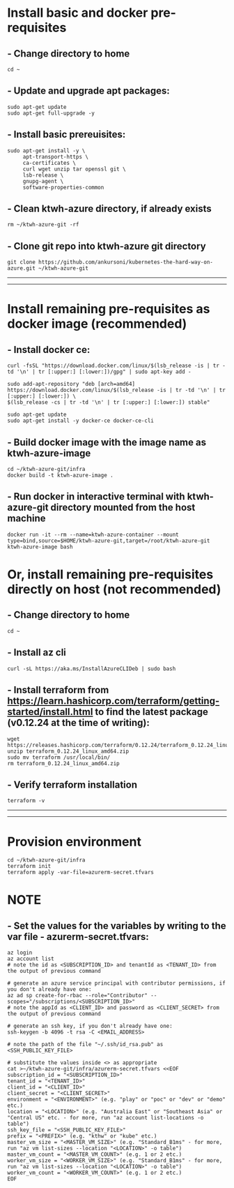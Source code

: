 # Install basic and docker pre-requisites

## - Change directory to home
```
cd ~
```

## - Update and upgrade apt packages:
```
sudo apt-get update
sudo apt-get full-upgrade -y
```

## - Install basic prereuisites:
```
sudo apt-get install -y \
     apt-transport-https \
     ca-certificates \
     curl wget unzip tar openssl git \
     lsb-release \
     gnupg-agent \
     software-properties-common
```

## - Clean ktwh-azure directory, if already exists
```
rm ~/ktwh-azure-git -rf
```

## - Clone git repo into ktwh-azure git directory
```
git clone https://github.com/ankursoni/kubernetes-the-hard-way-on-azure.git ~/ktwh-azure-git
```

---
---

# Install remaining pre-requisites as docker image (recommended)

## - Install docker ce:
```
curl -fsSL "https://download.docker.com/linux/$(lsb_release -is | tr -td '\n' | tr [:upper:] [:lower:])/gpg" | sudo apt-key add -

sudo add-apt-repository "deb [arch=amd64] https://download.docker.com/linux/$(lsb_release -is | tr -td '\n' | tr [:upper:] [:lower:]) \
$(lsb_release -cs | tr -td '\n' | tr [:upper:] [:lower:]) stable"

sudo apt-get update
sudo apt-get install -y docker-ce docker-ce-cli
```

## - Build docker image with the image name as ktwh-azure-image
```
cd ~/ktwh-azure-git/infra
docker build -t ktwh-azure-image .
```

## - Run docker in interactive terminal with ktwh-azure-git directory mounted from the host machine
```
docker run -it --rm --name=ktwh-azure-container --mount type=bind,source=$HOME/ktwh-azure-git,target=/root/ktwh-azure-git ktwh-azure-image bash
```

# Or, install remaining pre-requisites directly on host (not recommended)

## - Change directory to home
```
cd ~
```

## - Install az cli
```
curl -sL https://aka.ms/InstallAzureCLIDeb | sudo bash
```

## - Install terraform from https://learn.hashicorp.com/terraform/getting-started/install.html to find the latest package (v0.12.24 at the time of writing):
```
wget https://releases.hashicorp.com/terraform/0.12.24/terraform_0.12.24_linux_amd64.zip
unzip terraform_0.12.24_linux_amd64.zip
sudo mv terraform /usr/local/bin/
rm terraform_0.12.24_linux_amd64.zip
```

## - Verify terraform installation
```
terraform -v
```

---
---

# Provision environment
```
cd ~/ktwh-azure-git/infra
terraform init
terraform apply -var-file=azurerm-secret.tfvars
```

# NOTE

## - Set the values for the variables by writing to the var file - azurerm-secret.tfvars:
```
az login
az account list
# note the id as <SUBSCRIPTION_ID> and tenantId as <TENANT_ID> from the output of previous command

# generate an azure service principal with contributor permissions, if you don't already have one:
az ad sp create-for-rbac --role="Contributor" --scopes="/subscriptions/<SUBSCRIPTION_ID>"
# note the appId as <CLIENT_ID> and password as <CLIENT_SECRET> from the output of previous command

# generate an ssh key, if you don't already have one:
ssh-keygen -b 4096 -t rsa -C <EMAIL_ADDRESS>

# note the path of the file "~/.ssh/id_rsa.pub" as <SSH_PUBLIC_KEY_FILE>

# substitute the values inside <> as appropriate
cat >~/ktwh-azure-git/infra/azurerm-secret.tfvars <<EOF
subscription_id = "<SUBSCRIPTION_ID>"
tenant_id = "<TENANT_ID>"
client_id = "<CLIENT_ID>"
client_secret = "<CLIENT_SECRET>"
environment = "<ENVIRONMENT>" (e.g. "play" or "poc" or "dev" or "demo" etc.)
location = "<LOCATION>" (e.g. "Australia East" or "Southeast Asia" or "Central US" etc. - for more, run "az account list-locations -o table")
ssh_key_file = "<SSH_PUBLIC_KEY_FILE>"
prefix = "<PREFIX>" (e.g. "kthw" or "kube" etc.)
master_vm_size = "<MASTER_VM_SIZE>" (e.g. "Standard_B1ms" - for more, run "az vm list-sizes --location "<LOCATION>" -o table")
master_vm_count = "<MASTER_VM_COUNT>" (e.g. 1 or 2 etc.)
worker_vm_size = "<WORKER_VM_SIZE>" (e.g. "Standard_B1ms" - for more, run "az vm list-sizes --location "<LOCATION>" -o table")
worker_vm_count = "<WORKER_VM_COUNT>" (e.g. 1 or 2 etc.)
EOF
```